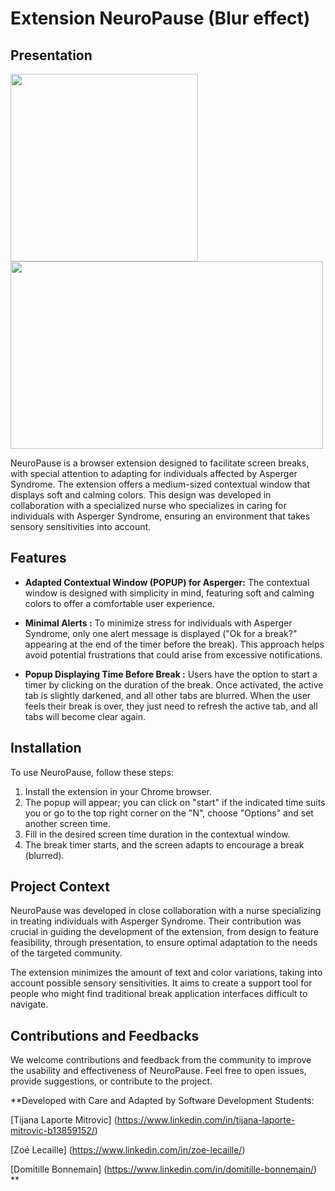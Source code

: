 # Extension NeuroPause (Blur effect)

## Presentation

<img src="images_readme/NeuroPause.png"  width="300" height="300"/>      <img src="images_readme/Blur.png"  width="500" height="300"/>

NeuroPause is a browser extension designed to facilitate screen breaks, with special attention to adapting for individuals affected by Asperger Syndrome. The extension offers a medium-sized contextual window that displays soft and calming colors. This design was developed in collaboration with a specialized nurse who specializes in caring for individuals with Asperger Syndrome, ensuring an environment that takes sensory sensitivities into account.

## Features

- **Adapted Contextual Window (POPUP) for Asperger:** The contextual window is designed with simplicity in mind, featuring soft and calming colors to offer a comfortable user experience.

- **Minimal Alerts :** To minimize stress for individuals with Asperger Syndrome, only one alert message is displayed ("Ok for a break?" appearing at the end of the timer before the break). This approach helps avoid potential frustrations that could arise from excessive notifications.

- **Popup Displaying Time Before Break :** Users have the option to start a timer by clicking on the duration of the break. Once activated, the active tab is slightly darkened, and all other tabs are blurred. When the user feels their break is over, they just need to refresh the active tab, and all tabs will become clear again.

## Installation

To use NeuroPause, follow these steps:

1. Install the extension in your Chrome browser.
2. The popup will appear; you can click on "start" if the indicated time suits you or go to the top right corner on the "N", choose "Options" and set another screen time.
3. Fill in the desired screen time duration in the contextual window.
4. The break timer starts, and the screen adapts to encourage a break (blurred).

## Project Context

NeuroPause was developed in close collaboration with a nurse specializing in treating individuals with Asperger Syndrome. Their contribution was crucial in guiding the development of the extension, from design to feature feasibility, through presentation, to ensure optimal adaptation to the needs of the targeted community.

The extension minimizes the amount of text and color variations, taking into account possible sensory sensitivities. It aims to create a support tool for people who might find traditional break application interfaces difficult to navigate.

## Contributions and Feedbacks

We welcome contributions and feedback from the community to improve the usability and effectiveness of NeuroPause. Feel free to open issues, provide suggestions, or contribute to the project.

\*\*Developed with Care and Adapted by Software Development Students:

[Tijana Laporte Mitrovic] (https://www.linkedin.com/in/tijana-laporte-mitrovic-b13859152/)

[Zoé Lecaille] (https://www.linkedin.com/in/zoe-lecaille/)

[Domitille Bonnemain] (https://www.linkedin.com/in/domitille-bonnemain/) \*\*
